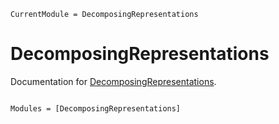 ```@meta
CurrentModule = DecomposingRepresentations
```

# DecomposingRepresentations

Documentation for [DecomposingRepresentations](https://github.com/azoviktor/DecomposingRepresentations.jl).

```@index
```

```@autodocs
Modules = [DecomposingRepresentations]
```
